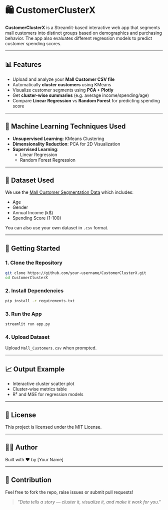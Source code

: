 # 🛍️ CustomerClusterX

**CustomerClusterX** is a Streamlit-based interactive web app that segments mall customers into distinct groups based on demographics and purchasing behavior. The app also evaluates different regression models to predict customer spending scores.

---

## 📊 Features

- Upload and analyze your **Mall Customer CSV file**
- Automatically **cluster customers** using KMeans
- Visualize customer segments using **PCA + Plotly**
- Get **cluster-wise summaries** (e.g. average income/spending/age)
- Compare **Linear Regression** vs **Random Forest** for predicting spending score

---

## 🧠 Machine Learning Techniques Used

- **Unsupervised Learning**: KMeans Clustering
- **Dimensionality Reduction**: PCA for 2D Visualization
- **Supervised Learning**:
  - Linear Regression
  - Random Forest Regression

---

## 📁 Dataset Used

We use the [Mall Customer Segmentation Data](https://www.kaggle.com/datasets/vjchoudhary7/customer-segmentation-tutorial) which includes:

- Age
- Gender
- Annual Income (k\$)
- Spending Score (1-100)

You can also use your own dataset in `.csv` format.

---

## 🚀 Getting Started

### 1. Clone the Repository

```bash
git clone https://github.com/your-username/CustomerClusterX.git
cd CustomerClusterX
```

### 2. Install Dependencies

```bash
pip install -r requirements.txt
```

### 3. Run the App

```bash
streamlit run app.py
```

### 4. Upload Dataset

Upload `Mall_Customers.csv` when prompted.

---

## 📈 Output Example

- Interactive cluster scatter plot
- Cluster-wise metrics table
- R² and MSE for regression models

---

## 📄 License

This project is licensed under the MIT License.

---

## 🙋‍♀️ Author

Built with ❤️ by [Your Name]

---

## 🤝 Contribution

Feel free to fork the repo, raise issues or submit pull requests!

> *"Data tells a story — cluster it, visualize it, and make it work for you."*

